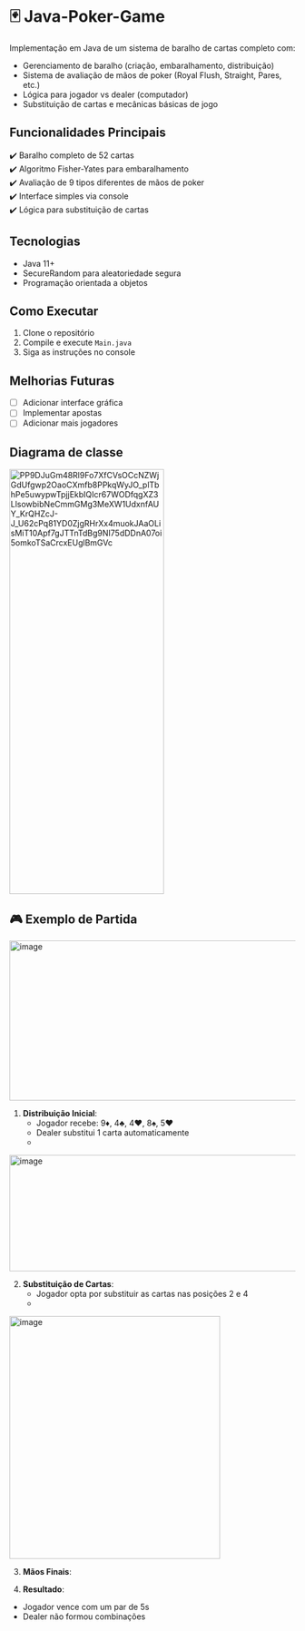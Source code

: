 # 🃏 Java-Poker-Game

Implementação em Java de um sistema de baralho de cartas completo com:
- Gerenciamento de baralho (criação, embaralhamento, distribuição)
- Sistema de avaliação de mãos de poker (Royal Flush, Straight, Pares, etc.)
- Lógica para jogador vs dealer (computador)
- Substituição de cartas e mecânicas básicas de jogo

## Funcionalidades Principais
✔️ Baralho completo de 52 cartas  
✔️ Algoritmo Fisher-Yates para embaralhamento  
✔️ Avaliação de 9 tipos diferentes de mãos de poker  
✔️ Interface simples via console  
✔️ Lógica para substituição de cartas  

## Tecnologias
- Java 11+
- SecureRandom para aleatoriedade segura
- Programação orientada a objetos

## Como Executar
1. Clone o repositório
2. Compile e execute `Main.java`
3. Siga as instruções no console

## Melhorias Futuras
- [ ] Adicionar interface gráfica
- [ ] Implementar apostas
- [ ] Adicionar mais jogadores

## Diagrama de classe
<img width="272" height="749" alt="PP9DJuGm48Rl9Fo7XfCVsOCcNZWjGdUfgwp2OaoCXmfb8PPkqWyJO_plTbhPe5uwypwTpjjEkbIQIcr67WODfqgXZ3LlsowbibNeCmmGMg3MeXW1UdxnfAUY_KrQHZcJ-J_U62cPq81YD0ZjgRHrXx4muokJAaOLisMiT10Apf7gJTTnTdBg9NI75dDDnA07oi5omkoTSaCrcxEUglBmGVc" src="https://github.com/user-attachments/assets/e1160240-6472-49b8-95aa-216caca67634" />

## 🎮 Exemplo de Partida

<img width="1165" height="282" alt="image" src="https://github.com/user-attachments/assets/1107abf4-a8fb-495b-9ea1-ba1279dbd55d" />

1. **Distribuição Inicial**:
   - Jogador recebe: 9♦, 4♣, 4♥, 8♠, 5♥
   - Dealer substitui 1 carta automaticamente
   - 
<img width="944" height="205" alt="image" src="https://github.com/user-attachments/assets/5b7c3a82-46a3-4696-88ca-f19f79efd2df" />

2. **Substituição de Cartas**:
   - Jogador opta por substituir as cartas nas posições 2 e 4
   - 
<img width="371" height="428" alt="image" src="https://github.com/user-attachments/assets/c8d5c604-401f-4441-96c4-2555c3064a27" />

3. **Mãos Finais**:



4. **Resultado**:
- Jogador vence com um par de 5s
- Dealer não formou combinações

